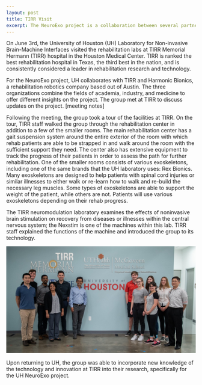 ```yaml
---
layout: post
title: TIRR Visit
excerpt: The NeuroExo project is a collaboration between several partners in academia, industry, and medicine. On June 3rd, the University of Houston, Harmonic Bionics, and TIRR Memorial Herman Hospital met up to discuss the progress of the project. Harmonic Bionics demonstrated their upper limb rehab device, and the University of Houston provided updates on the BMI roadmap.
---
```

<p>On June 3rd, the University of Houston (UH) Laboratory for Non-invasive Brain-Machine Interfaces visited the rehabilitation labs at TIRR Memorial Hermann (TIRR) hospital in the Houston Medical Center. TIRR is ranked the best rehabilitation hospital in Texas, the third best in the nation, and is consistently considered a leader in rehabilitation research and technology.</p>
<p>For the NeuroExo project, UH collaborates with TIRR and Harmonic Bionics, a rehabilitation robotics company based out of Austin. The three organizations combine the fields of academia, industry, and medicine to offer different insights on the project. The group met at TIRR to discuss updates on the project. [meeting notes] </p>
<p>Following the meeting, the group took a tour of the facilities at TIRR. On the tour, TIRR staff walked the group through the rehabilitation center in addition to a few of the smaller rooms. The main rehabilitation center has a gait suspension system around the entire exterior of the room with which rehab patients are able to be strapped in and walk around the room with the sufficient support they need. The center also has extensive equipment to track the progress of their patients in order to assess the path for further rehabilitation. One of the smaller rooms consists of various exoskeletons, including one of the same brands that the UH laboratory uses: Rex Bionics. Many exoskeletons are designed to help patients with spinal cord injuries or similar illnesses to either walk or re-learn how to walk and re-build the necessary leg muscles. Some types of exoskeletons are able to support the weight of the patient, while others are not. Patients will use various exoskeletons depending on their rehab progress.</p>
<p>The TIRR neuromodulation laboratory examines the effects of noninvasive brain stimulation on recovery from diseases or illnesses within the central nervous system; the Nexstim is one of the machines within this lab. TIRR staff explained the functions of the machine and introduced the group to its technology.</p>
<img src="/photos/REU-Tirr-PIF-visit-June-2019.jpg">
<p>Upon returning to UH, the group was able to incorporate new knowledge of the technology and innovation at TIRR into their research, specifically for the UH NeuroExo project.</p>
